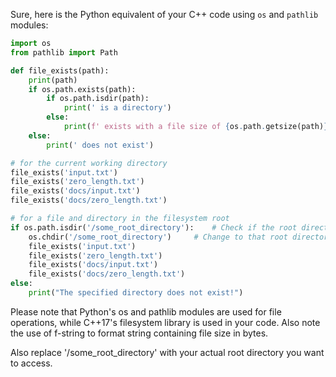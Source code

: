 Sure, here is the Python equivalent of your C++ code using `os` and `pathlib` modules:

```python
import os
from pathlib import Path

def file_exists(path):
    print(path)
    if os.path.exists(path):
        if os.path.isdir(path):
            print(' is a directory')
        else:
            print(f' exists with a file size of {os.path.getsize(path)} bytes.') 
    else:
        print(' does not exist')

# for the current working directory
file_exists('input.txt')
file_exists('zero_length.txt')
file_exists('docs/input.txt')
file_exists('docs/zero_length.txt')

# for a file and directory in the filesystem root
if os.path.isdir('/some_root_directory'):    # Check if the root directory exists. Replace '/some_root_directory' with your actual root directory
    os.chdir('/some_root_directory')     # Change to that root directory
    file_exists('input.txt')
    file_exists('zero_length.txt')
    file_exists('docs/input.txt')
    file_exists('docs/zero_length.txt')
else: 
    print("The specified directory does not exist!")
```

Please note that Python's os and pathlib modules are used for file operations, while C++17's filesystem library is used in your code. Also note the use of f-string to format string containing file size in bytes. 

Also replace '/some_root_directory' with your actual root directory you want to access.
